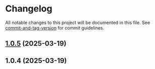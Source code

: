 # Changelog

All notable changes to this project will be documented in this file. See [commit-and-tag-version](https://github.com/absolute-version/commit-and-tag-version) for commit guidelines.

## [1.0.5](https://github.com/unlocomqx/url-notes/compare/v1.0.4...v1.0.5) (2025-03-19)

## 1.0.4 (2025-03-19)
